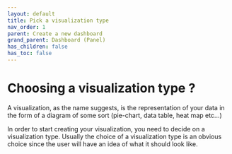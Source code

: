 ```yaml
---
layout: default
title: Pick a visualization type
nav_order: 1
parent: Create a new dashboard
grand_parent: Dashboard (Panel)
has_children: false
has_toc: false
---
```


# Choosing a visualization type ?

A visualization, as the name suggests, is the representation of your data in the form of a
diagram of some sort (pie-chart, data table, heat map etc...)

In order to start creating your visualization, you need to decide on a visualization type.
Usually the choice of a visualization type is an obvious choice since the user will have
an idea of what it should look like.

